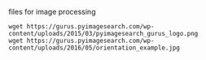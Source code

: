 files for image processing

```
wget https://gurus.pyimagesearch.com/wp-content/uploads/2015/03/pyimagesearch_gurus_logo.png
wget https://gurus.pyimagesearch.com/wp-content/uploads/2016/05/orientation_example.jpg
```
